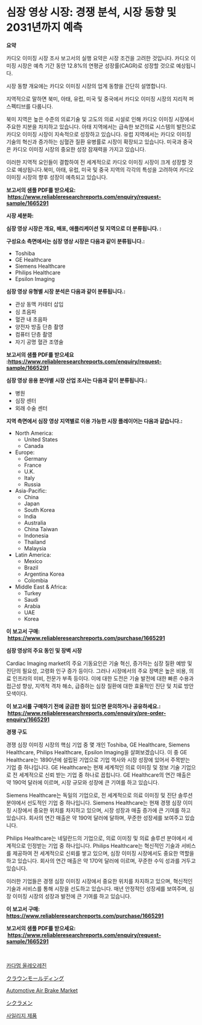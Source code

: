 <p><h1>심장 영상 시장: 경쟁 분석, 시장 동향 및 2031년까지 예측</h1></p><p><strong>요약</strong></p>
<p><p>카디오 이미징 시장 조사 보고서의 실행 요약은 시장 조건을 고려한 것입니다. 카디오 이미징 시장은 예측 기간 동안 12.8%의 연평균 성장률(CAGR)로 성장할 것으로 예상됩니다.</p><p>시장 동향 개요에는 카디오 이미징 시장의 업계 동향을 간단히 설명합니다.</p><p>지역적으로 말하면 북미, 아태, 유럽, 미국 및 중국에서 카디오 이미징 시장의 지리적 퍼스펙티브를 다룹니다.</p><p>북미 지역은 높은 수준의 의료기술 및 고도의 의료 시설로 인해 카디오 이미징 시장에서 주요한 지분을 차지하고 있습니다. 아태 지역에서는 급속한 보건의료 시스템의 발전으로 카디오 이미징 시장이 지속적으로 성장하고 있습니다. 유럽 지역에서는 카디오 이미징 기술의 혁신과 증가하는 심혈관 질환 유병률로 시장이 확장되고 있습니다. 미국과 중국은 카디오 이미징 시장의 중요한 성장 잠재력을 가지고 있습니다.</p><p>이러한 지역적 요인들이 결합하여 전 세계적으로 카디오 이미징 시장이 크게 성장할 것으로 예상됩니다.북미, 아태, 유럽, 미국 및 중국 지역의 각각의 특성을 고려하여 카디오 이미징 시장의 향후 성장이 예측되고 있습니다.</p></p>
<p><strong>보고서의 샘플 PDF를 받으세요: &nbsp;<a href="https://www.reliableresearchreports.com/enquiry/request-sample/1665291">https://www.reliableresearchreports.com/enquiry/request-sample/1665291</a></strong></p>
<p><strong>시장 세분화:</strong></p>
<p><strong> 심장 영상 시장은 개요, 배포, 애플리케이션 및 지역으로 더 분류됩니다. :</strong></p>
<p><strong>구성요소 측면에서는 심장 영상 시장은 다음과 같이 분류됩니다.:</strong></p>
<p><ul><li>Toshiba</li><li>GE Healthcare</li><li>Siemens Healthcare</li><li>Philips Healthcare</li><li>Epsilon Imaging</li></ul></p>
<p><strong> 심장 영상 유형별 시장 분석은 다음과 같이 분류됩니다.:</strong></p>
<p><ul><li>관상 동맥 카테터 삽입</li><li>심 초음파</li><li>혈관 내 초음파</li><li>양전자 방출 단층 촬영</li><li>컴퓨터 단층 촬영</li><li>자기 공명 혈관 조영술</li></ul></p>
<p><strong>보고서의 샘플 PDF를 받으세요 :<a href="https://www.reliableresearchreports.com/enquiry/request-sample/1665291">https://www.reliableresearchreports.com/enquiry/request-sample/1665291</a></strong></p>
<p><strong> 심장 영상 응용 분야별 시장 산업 조사는 다음과 같이 분류됩니다.:</strong></p>
<p><ul><li>병원</li><li>심장 센터</li><li>외래 수술 센터</li></ul></p>
<p><strong>지역 측면에서 심장 영상 지역별로 이용 가능한 시장 플레이어는 다음과 같습니다.:</strong></p>
<p><ul>
    <li>
        North America:
        <ul>
            <li>United States</li>
            <li>Canada</li>
        </ul>
    </li>
    <li>
        Europe:
        <ul>
            <li>Germany</li>
            <li>France</li>
            <li>U.K.</li>
            <li>Italy</li>
            <li>Russia</li>
        </ul>
    </li>
    <li>
        Asia-Pacific:
        <ul>
            <li>China</li>
            <li>Japan</li>
            <li>South Korea</li>
            <li>India</li>
            <li>Australia</li>
            <li>China Taiwan</li>
            <li>Indonesia</li>
            <li>Thailand</li>
            <li>Malaysia</li>
        </ul>
    </li>
    <li>
        Latin America:
        <ul>
            <li>Mexico</li>
            <li>Brazil</li>
            <li>Argentina Korea</li>
            <li>Colombia</li>
        </ul>
    </li>
    <li>
        Middle East & Africa:
        <ul>
            <li>Turkey</li>
            <li>Saudi</li>
            <li>Arabia</li>
            <li>UAE</li>
            <li>Korea</li>
        </ul>
    </li>
    </ul></p>
<p><strong>이 보고서 구매: &nbsp;<a href="https://www.reliableresearchreports.com/purchase/1665291">https://www.reliableresearchreports.com/purchase/1665291</a></strong></p>
<p><strong>심장 영상의 주요 동인 및 장벽 시장</strong></p>
<p><p>Cardiac Imaging market의 주요 기동요인은 기술 혁신, 증가하는 심장 질환 예방 및 진단의 필요성, 고령화 인구 증가 등이다. 그러나 시장에서의 주요 장벽은 높은 비용, 의료 인프라의 미비, 전문가 부족 등이다. 이에 대한 도전은 기술 발전에 대한 빠른 수용과 접근성 향상, 지역적 격차 해소, 급증하는 심장 질환에 대한 효율적인 진단 및 치료 방안 모색이다.</p></p>
<p><strong>이 보고서를 구매하기 전에 궁금한 점이 있으면 문의하거나 공유하세요.: &nbsp;<a href="https://www.reliableresearchreports.com/enquiry/pre-order-enquiry/1665291">https://www.reliableresearchreports.com/enquiry/pre-order-enquiry/1665291</a></strong></p>
<p><strong>경쟁 구도</strong></p>
<p><p>경쟁 심장 이미징 시장의 핵심 기업 중 몇 개인 Toshiba, GE Healthcare, Siemens Healthcare, Philips Healthcare, Epsilon Imaging을 살펴보겠습니다. 이 중 GE Healthcare는 1890년에 설립된 기업으로 기업 역사와 시장 성장에 있어서 주목받는 기업 중 하나입니다. GE Healthcare는 현재 세계적인 의료 이미징 및 정보 기술 기업으로 전 세계적으로 신뢰 받는 기업 중 하나로 꼽힙니다. GE Healthcare의 연간 매출은 약 190억 달러에 이르며, 시장 규모와 성장에 큰 기여를 하고 있습니다.</p><p>Siemens Healthcare는 독일의 기업으로, 전 세계적으로 의료 이미징 및 진단 솔루션 분야에서 선도적인 기업 중 하나입니다. Siemens Healthcare는 현재 경쟁 심장 이미징 시장에서 중요한 위치를 차지하고 있으며, 시장 성장과 매출 증가에 큰 기여를 하고 있습니다. 회사의 연간 매출은 약 190억 달러에 달하며, 꾸준한 성장세를 보여주고 있습니다.</p><p>Philips Healthcare는 네덜란드의 기업으로, 의료 이미징 및 의료 솔루션 분야에서 세계적으로 인정받는 기업 중 하나입니다. Philips Healthcare는 혁신적인 기술과 서비스를 제공하여 전 세계적으로 신뢰를 쌓고 있으며, 심장 이미징 시장에서도 중요한 역할을 하고 있습니다. 회사의 연간 매출은 약 170억 달러에 이르며, 꾸준한 수익 성과를 거두고 있습니다.</p><p>이러한 기업들은 경쟁 심장 이미징 시장에서 중요한 위치를 차지하고 있으며, 혁신적인 기술과 서비스를 통해 시장을 선도하고 있습니다. 매년 안정적인 성장세를 보여주며, 심장 이미징 시장의 성장과 발전에 큰 기여를 하고 있습니다.</p></p>
<p><strong>이 보고서 구매: &nbsp; <a href="https://www.reliableresearchreports.com/purchase/1665291">https://www.reliableresearchreports.com/purchase/1665291</a></strong></p>
<p><strong>보고서의 샘플 PDF를 받으세요: &nbsp;<a href="https://www.reliableresearchreports.com/enquiry/request-sample/1665291">https://www.reliableresearchreports.com/enquiry/request-sample/1665291</a></strong><strong></strong></p>
<p>&nbsp;</p>
<p><p><a href="https://github.com/vsoq0zknh59/Market-Research-Report-List-1/blob/main/413989714622.md">카다멈 올레오레진</a></p><p><a href="https://github.com/bevdtkn4419963/Market-Research-Report-List-1/blob/main/900915715888.md">クラウンモールディング</a></p><p><a href="https://issuu.com/reportprime-2/docs/automotive-air-brake-market-size-2030.pptx">Automotive Air Brake Market</a></p><p><a href="https://github.com/MosesSpinka1914/Market-Research-Report-List-1/blob/main/414915515889.md">シクラメン</a></p><p><a href="https://medium.com/@trevorkruvalis5678/%EC%82%AC%EC%9D%BC%EB%A6%AC%EC%A7%80-%EC%A0%9C%ED%92%88-%EC%8B%9C%EC%9E%A5-%EC%A0%90%EC%9C%A0%EC%9C%A8-%EB%B3%80%ED%99%94-%EB%B0%8F-%EC%8B%9C%EC%9E%A5-%EC%84%B1%EC%9E%A5-%ED%8A%B8%EB%A0%8C%EB%93%9C-2024-2031-da34a962f668">사일리지 제품</a></p></p>